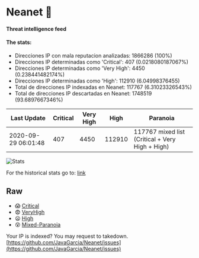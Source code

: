 # Neanet :hocho:
#### Threat intelligence feed
#### The stats:

- Direcciones IP con mala reputacion analizadas: 1866286 (100%)
- Direcciones IP determinadas como 'Critical':  407 (0.0218080187067%)
- Direcciones IP determinadas como 'Very High':  4450 (0.238441482174%)
- Direcciones IP determinadas como 'High':  112910 (6.04998376455)
- Total de direcciones IP indexadas en Neanet:  117767 (6.31023326543%)
- Total de direcciones IP descartadas en Neanet:  1748519 (93.6897667346%)

| Last Update | Critical | Very High | High | Paranoia |
| --- | --- | --- | --- | --- |
| 2020-09-29 06:01:48 | 407 | 4450 | 112910 | 117767 mixed list (Critical + Very High + High)|

![Stats](https://docs.google.com/spreadsheets/d/e/2PACX-1vSnaNMIXVabIpDJjufMlzH7poXnshF3mgd8Is1g9ytUEzVsP5my4Trn8f-xkoLLQ38xpL3HtmUexLo6/pubchart?oid=501124687&format=image)

For the historical stats go to: [link](/stats.csv)
## Raw
- :scream: [Critical](https://raw.githubusercontent.com/JavaGarcia/Neanet/master/blacklists/neanet_critical.txt)
- :fearful: [VeryHigh](https://raw.githubusercontent.com/JavaGarcia/Neanet/master/blacklists/neanet_veryHigh.txtt)
- :frowning: [High](https://raw.githubusercontent.com/JavaGarcia/Neanet/master/blacklists/neanet_high.txt)
- :dizzy_face: [Mixed-Paranoia](https://raw.githubusercontent.com/JavaGarcia/Neanet/master/blacklists/neanet_all.txt)


Your IP is indexed? You may request to takedown. [https://github.com/JavaGarcia/Neanet/issues](https://github.com/JavaGarcia/Neanet/issues)





































































































































































































































































































































































































































































































































































































































































































































































































































































































































































































































































































































